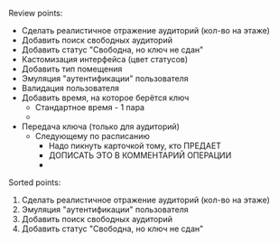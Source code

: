 Review points:
* Сделать реалистичное отражение аудиторий (кол-во на этаже)
* Добавить поиск свободных аудиторий
* Добавить статус "Свободна, но ключ не сдан"
* Кастомизация интерфейса (цвет статусов)
* Добавить тип помещения
* Эмуляция "аутентификации" пользователя
* Валидация пользователя
* Добавить время, на которое берётся ключ
	* Стандартное время - 1 пара
	* 
* Передача ключа (только для аудиторий)
	* Следующему по расписанию
		* Надо пикнуть карточкой тому, кто ПРЕДАЕТ
		* ДОПИСАТЬ ЭТО В КОММЕНТАРИЙ ОПЕРАЦИИ
		* 

Sorted points:
1) Сделать реалистичное отражение аудиторий (кол-во на этаже)
2) Эмуляция "аутентификации" пользователя
3) Добавить поиск свободных аудиторий
4) Добавить статус "Свободна, но ключ не сдан"
